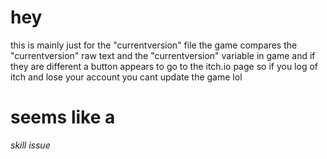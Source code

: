 # hey
this is mainly just for the "currentversion" file
the game compares the "currentversion" raw text and the "currentversion" variable in game and if they are different a button appears to go to the itch.io page
so if you log of itch and lose your account you cant update the game
lol
# seems like a
*skill issue*
